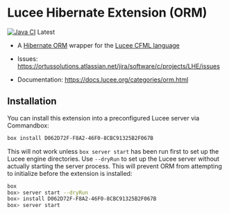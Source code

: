 # Lucee Hibernate Extension (ORM)

[![Java CI](https://github.com/ortus-solutions/extension-hibernate/actions/workflows/main.yml/badge.svg)](https://github.com/ortus-solutions/extension-hibernate/actions/workflows/main.yml) Latest

* A [Hibernate ORM](https://hibernate.org/orm/) wrapper for the [Lucee CFML language](https://www.lucee.org/)

* Issues: https://ortussolutions.atlassian.net/jira/software/c/projects/LHE/issues
* Documentation: https://docs.lucee.org/categories/orm.html

## Installation

You can install this extension into a preconfigured Lucee server via Commandbox:

```bash
box install D062D72F-F8A2-46F0-8CBC91325B2F067B
```

This will not work unless `box server start` has been run first to set up the Lucee engine directories. Use `--dryRun` to set up the Lucee server without actually starting the server process. This will prevent ORM from attempting to initialize before the extension is installed:

```bash
box
box> server start --dryRun
box> install D062D72F-F8A2-46F0-8CBC91325B2F067B
box> server start
```